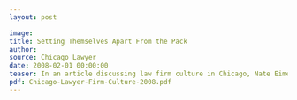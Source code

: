 ```yaml
---
layout: post

image:
title: Setting Themselves Apart From the Pack
author:
source: Chicago Lawyer
date: 2008-02-01 00:00:00
teaser: In an article discussing law firm culture in Chicago, Nate Eimer and David Stahl describe what distinguishes Eimer Stahl from other firms, including a focus on client service by partners and associates, and an associate compensation system based on work quality, not quantity.
pdf: Chicago-Lawyer-Firm-Culture-2008.pdf
---
```

